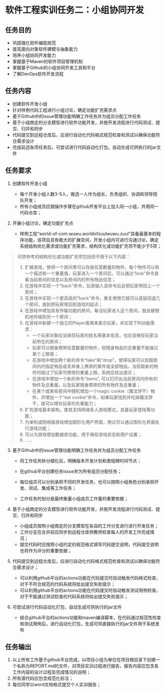 # 软件工程实训任务二：小组协同开发

## 任务目的
* 巩固强化软件编程规范
* 提高面向对象软件建模与抽象能力
* 培养小组协同开发能力
* 掌握基于Maven的软件项目管理机制
* 掌握基于Github的小组协同开发工具和平台
* 了解DevOps软件开发流程

## 任务内容
* 创建软件开发小组
* 针对样例代码工程进行小组讨论，确定功能扩充需求点
* 基于Github中的issue管理功能明确工作任务并为组员分配工作任务
* 基于小组商定的分支模型进行软件功能开发，并按开发流程进行代码测试、提交、归并和同步
* 代码提交到远程仓库后，应进行自动化代码格式规范检查和测试以确保功能符合需求设计
* 完成前述各项任务后，可尝试进行代码自动化打包，自动生成可供执行的jar文件

## 任务要求
1. 创建软件开发小组
    * 每个开发小组人数3-5人，推选一人作为组长，负责组织、协调和领导团队开发；
    * 所有小组成员应按操作步骤在github开发平台上加入同一小组，共用同一代码仓库；
    
2. 开展小组讨论，确定功能扩充点
    * 样例工程“world-of-com.wuwu.worldofzuulwuwu.zuul”具备最基本的程序功能，该项目具有极大的扩展空间，开发小组内可进行沟通讨论，确定系统结构优化需求或功能扩充需求，结构优化或功能扩充项不能少于5项；

> 可供参考的结构优化或功能扩充项包括但不限于以下内容：
>
> 1. 扩展游戏，使得一个房间里可以存放任意数量的物件，每个物件可以有一个描述和一个重量值，玩家进入一个房间后，可以通过“look”命令查看当前房间的信息以及房间内的所有物品信息；
> 2. 在游戏中实现一个“back”命令，玩家输入该命令后会把玩家带回上一个房间；
> 3. 在游戏中实现一个更高级的“back”命令，重复使用它就可以逐层回退几个房间，直到把玩家带回到游戏的起点；
> 4. 在游戏中增加具有传输功能的房间，每当玩家进入这个房间，就会被随机地传输到另一个房间；
> 5. 在游戏中新建一个独立的Player类用来表示玩家，并实现下列功能需求：
>    * 一个玩家对象应该保存玩家的姓名等基本信息，也应该保存玩家当前所在的房间；
>    * 玩家可以随身携带任意数量的物件，但随身物品的总重量不能操过某个上限值；
>    * 在游戏中增加两个新的命令“take”和“drop”，使得玩家可以拾取房间内的指定物品或丢弃身上携带的某件或全部物品，当拾取新的物件时超过了玩家可携带的重量上限，系统应给出提示；
>    * 在游戏中增加一个新的命令“items”, 可以打印出当前房间内所有的物件及总重量，以及玩家随身携带的所有物件及总重量；
>    * 在某个或某些房间中随机增加一个magic cookie（魔法饼干）物件，并增加一个“eat cookie”命令，如果玩家找到并吃掉魔法饼干，就可以增长玩家的负重能力；
> 6. 扩充游戏基本架构，使其支持网络多人游戏模式，具备玩家登陆等功能；
> 7. 为单机或网络版游戏增加图形化用户界面，用过可以通过图形化界面执行游戏功能；
> 8. 可以为游戏增加数据库功能，用于保存游戏状态和用户设置；
> 9. ......

3. 基于Github中的issue管理功能明确工作任务并为组员分配工作任务
    * 将工作任务拆分细化后，明确版本开发计划和里程碑时间节点；
    
    * 在github平台创建任务issue并为所有组员分配任务；
    
    * 每位组员可以分别承担不同的开发任务，也可以按照小组角色分别承担开发、测试、集成等工作任务；
    
    * 工作任务的划分是最终衡量小组成员工作量的重要依据；
    
4. 基于小组商定的分支模型进行软件功能开发，并按开发流程进行代码测试、提交、归并和同步

    * 小组成员按照小组商定的分支模型在各自的工作分支进行进行开发任务；
    * 工作分支在合并前应同步到远程仓库供教师检查每人的开发工作完成情况；
    * 提交代码时应按照小组约定的规范格式填写代码提交说明，代码提交说明也将作为评分的重要依据；

5. 代码提交到远程仓库后，应进行自动化代码格式规范检查和测试以确保功能符合需求设计；

    * 可以利用github平台的actions功能在代码提交时自动触发代码格式检查，对于不符合规范的代码系统将给出提交失败提示；
    * 可以利用github平台的actions功能在代码提交时自动触发测试用例检查，对于不能通过测试检查的代码系统将给出提交失败提示；

6. 可尝试进行代码自动化打包，自动生成可供执行的jar文件

    * 结合github平台的actions功能和maven编译脚本，在代码通过规范性检查和测试用例后，进行自动化打包，生成可供直接执行的jar文件用于系统发布


## 任务输出
1. 以上所有工作基于github平台完成，以项目小组为单位在项目根目录下创建一个名称为REPORT.md的文件，对项目实训过程进行报告，报告内容应包含各工作内容的设计过程及完成情况的说明；
2. 所有源代码应包含规范化标注；
3. 每位同学以word文档格式提交个人实训报告；

